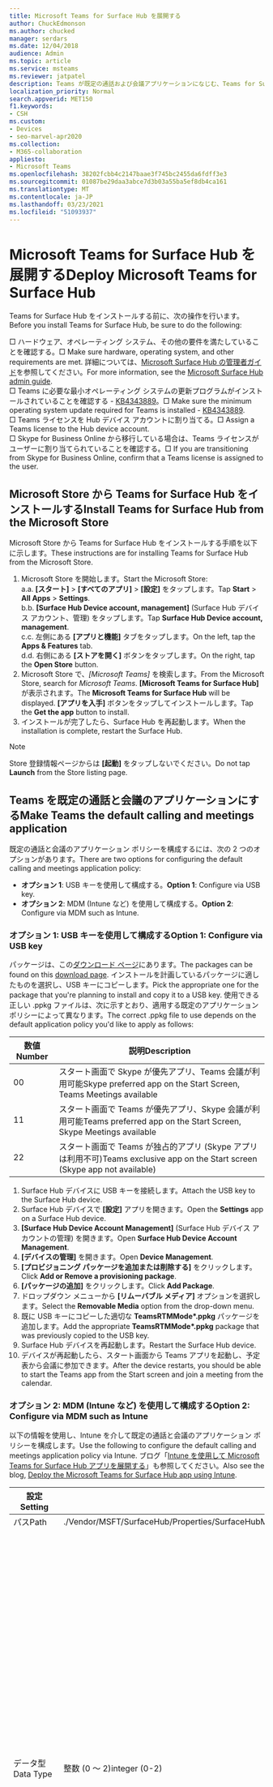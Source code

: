 ```yaml
---
title: Microsoft Teams for Surface Hub を展開する
author: ChuckEdmonson
ms.author: chucked
manager: serdars
ms.date: 12/04/2018
audience: Admin
ms.topic: article
ms.service: msteams
ms.reviewer: jatpatel
description: Teams が既定の通話および会議アプリケーションになじむ、Teams for Surface Hub アプリをインストールして構成する方法について学習します。
localization_priority: Normal
search.appverid: MET150
f1.keywords:
- CSH
ms.custom:
- Devices
- seo-marvel-apr2020
ms.collection:
- M365-collaboration
appliesto:
- Microsoft Teams
ms.openlocfilehash: 38202fcbb4c2147baae3f745bc2455da6fdff3e3
ms.sourcegitcommit: 01087be29daa3abce7d3b03a55ba5ef8db4ca161
ms.translationtype: MT
ms.contentlocale: ja-JP
ms.lasthandoff: 03/23/2021
ms.locfileid: "51093937"
---
```

<a name="deploy-microsoft-teams-for-surface-hub"></a><span data-ttu-id="7156f-103">Microsoft Teams for Surface Hub を展開する</span><span class="sxs-lookup"><span data-stu-id="7156f-103">Deploy Microsoft Teams for Surface Hub</span></span>
======================================

<span data-ttu-id="7156f-104">Teams for Surface Hub をインストールする前に、次の操作を行います。</span><span class="sxs-lookup"><span data-stu-id="7156f-104">Before you install Teams for Surface Hub, be sure to do the following:</span></span>

 <span data-ttu-id="7156f-105">□ ハードウェア、オペレーティング システム、その他の要件を満たしていることを確認する。</span><span class="sxs-lookup"><span data-stu-id="7156f-105">□ Make sure hardware, operating system, and other requirements are met.</span></span> <span data-ttu-id="7156f-106">詳細については、[Microsoft Surface Hub の管理者ガイド](/surface-hub/)を参照してください。</span><span class="sxs-lookup"><span data-stu-id="7156f-106">For more information, see the [Microsoft Surface Hub admin guide](/surface-hub/).</span></span><br>
 <span data-ttu-id="7156f-107">□ Teams に必要な最小オペレーティング システムの更新プログラムがインストールされていることを確認する - [KB4343889](https://support.microsoft.com/help/4343889)。</span><span class="sxs-lookup"><span data-stu-id="7156f-107">□ Make sure the minimum operating system update required for Teams is installed - [KB4343889](https://support.microsoft.com/help/4343889).</span></span><br>
 <span data-ttu-id="7156f-108">□ Teams ライセンスを Hub デバイス アカウントに割り当てる。</span><span class="sxs-lookup"><span data-stu-id="7156f-108">□ Assign a Teams license to the Hub device account.</span></span><br>
 <span data-ttu-id="7156f-109">□ Skype for Business Online から移行している場合は、Teams ライセンスがユーザーに割り当てられていることを確認する。</span><span class="sxs-lookup"><span data-stu-id="7156f-109">□ If you are transitioning from Skype for Business Online, confirm that a Teams license is assigned to the user.</span></span>

## <a name="install-teams-for-surface-hub-from-the-microsoft-store"></a><span data-ttu-id="7156f-110">Microsoft Store から Teams for Surface Hub をインストールする</span><span class="sxs-lookup"><span data-stu-id="7156f-110">Install Teams for Surface Hub from the Microsoft Store</span></span> 

<span data-ttu-id="7156f-111">Microsoft Store から Teams for Surface Hub をインストールする手順を以下に示します。</span><span class="sxs-lookup"><span data-stu-id="7156f-111">These instructions are for installing Teams for Surface Hub from the Microsoft Store.</span></span> 
 
1. <span data-ttu-id="7156f-112">Microsoft Store を開始します。</span><span class="sxs-lookup"><span data-stu-id="7156f-112">Start the Microsoft Store:</span></span><br>
   <span data-ttu-id="7156f-113">a.</span><span class="sxs-lookup"><span data-stu-id="7156f-113">a.</span></span> <span data-ttu-id="7156f-114">**[スタート]** > **[すべてのアプリ]** > **[設定]** をタップします。</span><span class="sxs-lookup"><span data-stu-id="7156f-114">Tap **Start** > **All Apps** > **Settings**.</span></span><br> <span data-ttu-id="7156f-115">b.</span><span class="sxs-lookup"><span data-stu-id="7156f-115">b.</span></span> <span data-ttu-id="7156f-116">**[Surface Hub Device account, management]** (Surface Hub デバイス アカウント、管理) をタップします。</span><span class="sxs-lookup"><span data-stu-id="7156f-116">Tap **Surface Hub Device account, management**.</span></span><br>
   <span data-ttu-id="7156f-117">c.</span><span class="sxs-lookup"><span data-stu-id="7156f-117">c.</span></span> <span data-ttu-id="7156f-118">左側にある **[アプリと機能]** タブをタップします。</span><span class="sxs-lookup"><span data-stu-id="7156f-118">On the left, tap the **Apps & Features** tab.</span></span><br> <span data-ttu-id="7156f-119">d.</span><span class="sxs-lookup"><span data-stu-id="7156f-119">d.</span></span> <span data-ttu-id="7156f-120">右側にある **[ストアを開く]** ボタンをタップします。</span><span class="sxs-lookup"><span data-stu-id="7156f-120">On the right, tap the **Open Store** button.</span></span> 
2. <span data-ttu-id="7156f-121">Microsoft Store で、*[Microsoft Teams]* を検索します。</span><span class="sxs-lookup"><span data-stu-id="7156f-121">From the Microsoft Store, search for *Microsoft Teams*.</span></span> <span data-ttu-id="7156f-122">**[Microsoft Teams for Surface Hub]** が表示されます。</span><span class="sxs-lookup"><span data-stu-id="7156f-122">The **Microsoft Teams for Surface Hub** will be displayed.</span></span> <span data-ttu-id="7156f-123">**[アプリを入手]** ボタンをタップしてインストールします。</span><span class="sxs-lookup"><span data-stu-id="7156f-123">Tap the **Get the app** button to install.</span></span>  
3. <span data-ttu-id="7156f-124">インストールが完了したら、Surface Hub を再起動します。</span><span class="sxs-lookup"><span data-stu-id="7156f-124">When the installation is complete, restart the Surface Hub.</span></span> 

> [!NOTE]
> <span data-ttu-id="7156f-125">Store 登録情報ページからは **[起動]** をタップしないでください。</span><span class="sxs-lookup"><span data-stu-id="7156f-125">Do not tap **Launch** from the Store listing page.</span></span>

## <a name="make-teams-the-default-calling-and-meetings-application"></a><span data-ttu-id="7156f-126">Teams を既定の通話と会議のアプリケーションにする</span><span class="sxs-lookup"><span data-stu-id="7156f-126">Make Teams the default calling and meetings application</span></span>
 
<span data-ttu-id="7156f-127">既定の通話と会議のアプリケーション ポリシーを構成するには、次の 2 つのオプションがあります。</span><span class="sxs-lookup"><span data-stu-id="7156f-127">There are two options for configuring the default calling and meetings application policy:</span></span> 

- <span data-ttu-id="7156f-128">**オプション 1**: USB キーを使用して構成する。</span><span class="sxs-lookup"><span data-stu-id="7156f-128">**Option 1**: Configure via USB key.</span></span> 
- <span data-ttu-id="7156f-129">**オプション 2**: MDM (Intune など) を使用して構成する。</span><span class="sxs-lookup"><span data-stu-id="7156f-129">**Option 2**: Configure via MDM such as Intune.</span></span>
 
### <a name="option-1-configure-via-usb-key"></a><span data-ttu-id="7156f-130">オプション 1: USB キーを使用して構成する</span><span class="sxs-lookup"><span data-stu-id="7156f-130">Option 1: Configure via USB key</span></span> 
 
<span data-ttu-id="7156f-131">パッケージは、この[ダウンロード ページ](https://1drv.ms/f/s!ArcnbnREun0Vnp9Wps9MlWB-UJZw3g)にあります。</span><span class="sxs-lookup"><span data-stu-id="7156f-131">The packages can be found on this [download page](https://1drv.ms/f/s!ArcnbnREun0Vnp9Wps9MlWB-UJZw3g).</span></span> <span data-ttu-id="7156f-132">インストールを計画しているパッケージに適したものを選択し、USB キーにコピーします。</span><span class="sxs-lookup"><span data-stu-id="7156f-132">Pick the appropriate one for the package that you're planning to install and copy it to a USB key.</span></span> <span data-ttu-id="7156f-133">使用できる正しい .ppkg ファイルは、次に示すとおり、適用する既定のアプリケーション ポリシーによって異なります。</span><span class="sxs-lookup"><span data-stu-id="7156f-133">The correct .ppkg file to use depends on the default application policy you'd like to apply as follows:</span></span> 

|<span data-ttu-id="7156f-134">数値</span><span class="sxs-lookup"><span data-stu-id="7156f-134">Number</span></span>  |<span data-ttu-id="7156f-135">説明</span><span class="sxs-lookup"><span data-stu-id="7156f-135">Description</span></span>  |
|---------|---------|
|<span data-ttu-id="7156f-136">0</span><span class="sxs-lookup"><span data-stu-id="7156f-136">0</span></span>     | <span data-ttu-id="7156f-137">スタート画面で Skype が優先アプリ、Teams 会議が利用可能</span><span class="sxs-lookup"><span data-stu-id="7156f-137">Skype preferred app on the Start Screen, Teams Meetings available</span></span>        |
|<span data-ttu-id="7156f-138">1</span><span class="sxs-lookup"><span data-stu-id="7156f-138">1</span></span>     | <span data-ttu-id="7156f-139">スタート画面で Teams が優先アプリ、Skype 会議が利用可能</span><span class="sxs-lookup"><span data-stu-id="7156f-139">Teams preferred app on the Start Screen, Skype Meetings available</span></span>        |
|<span data-ttu-id="7156f-140">2</span><span class="sxs-lookup"><span data-stu-id="7156f-140">2</span></span>     | <span data-ttu-id="7156f-141">スタート画面で Teams が独占的アプリ (Skype アプリは利用不可)</span><span class="sxs-lookup"><span data-stu-id="7156f-141">Teams exclusive app on the Start screen (Skype app not available)</span></span>        |
 
1. <span data-ttu-id="7156f-142">Surface Hub デバイスに USB キーを接続します。</span><span class="sxs-lookup"><span data-stu-id="7156f-142">Attach the USB key to the Surface Hub device.</span></span> 
2. <span data-ttu-id="7156f-143">Surface Hub デバイスで **[設定]** アプリを開きます。</span><span class="sxs-lookup"><span data-stu-id="7156f-143">Open the **Settings** app on a Surface Hub device.</span></span> 
3. <span data-ttu-id="7156f-144">**[Surface Hub Device Account Management]** (Surface Hub デバイス アカウントの管理) を開きます。</span><span class="sxs-lookup"><span data-stu-id="7156f-144">Open **Surface Hub Device Account Management**.</span></span>
4. <span data-ttu-id="7156f-145">**[デバイスの管理]** を開きます。</span><span class="sxs-lookup"><span data-stu-id="7156f-145">Open **Device Management**.</span></span> 
5. <span data-ttu-id="7156f-146">**[プロビジョニング パッケージを追加または削除する]** をクリックします。</span><span class="sxs-lookup"><span data-stu-id="7156f-146">Click **Add or Remove a provisioning package**.</span></span> 
6. <span data-ttu-id="7156f-147">**[パッケージの追加]** をクリックします。</span><span class="sxs-lookup"><span data-stu-id="7156f-147">Click **Add Package**.</span></span>
7. <span data-ttu-id="7156f-148">ドロップダウン メニューから **[リムーバブル メディア]** オプションを選択します。</span><span class="sxs-lookup"><span data-stu-id="7156f-148">Select the **Removable Media** option from the drop-down menu.</span></span> 
8. <span data-ttu-id="7156f-149">既に USB キーにコピーした適切な <strong>TeamsRTMMode\*.ppkg</strong> パッケージを追加します。</span><span class="sxs-lookup"><span data-stu-id="7156f-149">Add the appropriate <strong>TeamsRTMMode\*.ppkg</strong> package that was previously copied to the USB key.</span></span> 
9. <span data-ttu-id="7156f-150">Surface Hub デバイスを再起動します。</span><span class="sxs-lookup"><span data-stu-id="7156f-150">Restart the Surface Hub device.</span></span> 
10. <span data-ttu-id="7156f-151">デバイスが再起動したら、スタート画面から Teams アプリを起動し、予定表から会議に参加できます。</span><span class="sxs-lookup"><span data-stu-id="7156f-151">After the device restarts, you should be able to start the Teams app from the Start screen and join a meeting from the calendar.</span></span> 

### <a name="option-2-configure-via-mdm-such-as-intune"></a><span data-ttu-id="7156f-152">オプション 2: MDM (Intune など) を使用して構成する</span><span class="sxs-lookup"><span data-stu-id="7156f-152">Option 2: Configure via MDM such as Intune</span></span> 

<span data-ttu-id="7156f-153">以下の情報を使用し、Intune を介して既定の通話と会議のアプリケーション ポリシーを構成します。</span><span class="sxs-lookup"><span data-stu-id="7156f-153">Use the following to configure the default calling and meetings application policy via Intune.</span></span> <span data-ttu-id="7156f-154">ブログ「[Intune を使用して Microsoft Teams for Surface Hub アプリを展開する](https://y0av.me/2018/07/16/deploy-the-microsoft-teams-for-surface-hub-app-using-intune/)」も参照してください。</span><span class="sxs-lookup"><span data-stu-id="7156f-154">Also see the blog, [Deploy the Microsoft Teams for Surface Hub app using Intune](https://y0av.me/2018/07/16/deploy-the-microsoft-teams-for-surface-hub-app-using-intune/).</span></span>

|<span data-ttu-id="7156f-155">設定</span><span class="sxs-lookup"><span data-stu-id="7156f-155">Setting</span></span>   |<span data-ttu-id="7156f-156">値</span><span class="sxs-lookup"><span data-stu-id="7156f-156">Value</span></span>    |<span data-ttu-id="7156f-157">説明</span><span class="sxs-lookup"><span data-stu-id="7156f-157">Description</span></span>    |
|----------|---------|---------|
|<span data-ttu-id="7156f-158">パス</span><span class="sxs-lookup"><span data-stu-id="7156f-158">Path</span></span>      | <span data-ttu-id="7156f-159">./Vendor/MSFT/SurfaceHub/Properties/SurfaceHubMeetingMode</span><span class="sxs-lookup"><span data-stu-id="7156f-159">./Vendor/MSFT/SurfaceHub/Properties/SurfaceHubMeetingMode</span></span>        |
|<span data-ttu-id="7156f-160">データ型</span><span class="sxs-lookup"><span data-stu-id="7156f-160">Data Type</span></span> | <span data-ttu-id="7156f-161">整数 (0 ～ 2)</span><span class="sxs-lookup"><span data-stu-id="7156f-161">integer (0-2)</span></span>   |<span data-ttu-id="7156f-162">0 - スタート画面で Skype が優先アプリ、Teams 会議が利用可能</span><span class="sxs-lookup"><span data-stu-id="7156f-162">0 - Skype preferred app on the Start Screen, Teams Meetings available</span></span><br><span data-ttu-id="7156f-163">1 - スタート画面で Teams が優先アプリ、Skype 会議が利用可能</span><span class="sxs-lookup"><span data-stu-id="7156f-163">1 - Teams preferred app on the Start Screen, Skype Meetings available</span></span><br><span data-ttu-id="7156f-164">2 - スタート画面で Teams が独占的アプリ (Skype アプリは利用不可)</span><span class="sxs-lookup"><span data-stu-id="7156f-164">2 - Teams exclusive app on the Start screen (Skype app not available)</span></span> |
|<span data-ttu-id="7156f-165">操作</span><span class="sxs-lookup"><span data-stu-id="7156f-165">Operations</span></span>| <span data-ttu-id="7156f-166">Get、Set</span><span class="sxs-lookup"><span data-stu-id="7156f-166">Get, Set</span></span>        |

|<span data-ttu-id="7156f-167">設定</span><span class="sxs-lookup"><span data-stu-id="7156f-167">Setting</span></span>   |<span data-ttu-id="7156f-168">値</span><span class="sxs-lookup"><span data-stu-id="7156f-168">Value</span></span>    |
|----------|---------|
|<span data-ttu-id="7156f-169">パス</span><span class="sxs-lookup"><span data-stu-id="7156f-169">Path</span></span>      | <span data-ttu-id="7156f-170">./Vendor/MSFT/SurfaceHub/Properties/VtcAppPackageId</span><span class="sxs-lookup"><span data-stu-id="7156f-170">./Vendor/MSFT/SurfaceHub/Properties/VtcAppPackageId</span></span>        |
|<span data-ttu-id="7156f-171">データ型</span><span class="sxs-lookup"><span data-stu-id="7156f-171">Data Type</span></span> | <span data-ttu-id="7156f-172">文字列 - 文字列を **Microsoft.MicrosoftTeamsforSurfaceHub_8wekyb3d8bbwe!Teams** として Teams アプリケーション パッケージ ID に設定します</span><span class="sxs-lookup"><span data-stu-id="7156f-172">string - set string to Teams application package ID as **Microsoft.MicrosoftTeamsforSurfaceHub_8wekyb3d8bbwe!Teams**</span></span> |
|<span data-ttu-id="7156f-173">操作</span><span class="sxs-lookup"><span data-stu-id="7156f-173">Operations</span></span>| <span data-ttu-id="7156f-174">Get、Set</span><span class="sxs-lookup"><span data-stu-id="7156f-174">Get, Set</span></span>        |

<span data-ttu-id="7156f-175">Surface Hub デバイスを再起動します。</span><span class="sxs-lookup"><span data-stu-id="7156f-175">Restart the Surface Hub device.</span></span> <span data-ttu-id="7156f-176">デバイスが再起動したら、スタート画面から Teams アプリを起動し、予定表から会議に参加できます。</span><span class="sxs-lookup"><span data-stu-id="7156f-176">After the device restarts, you should be able to start the Teams app from the Start screen and join a meeting from the calendar.</span></span>